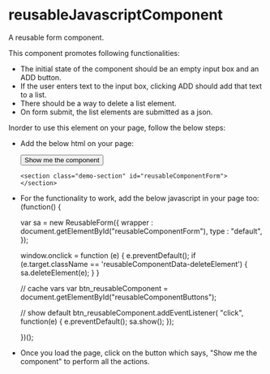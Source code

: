 # reusableJavascriptComponent
A reusable form component.

This component promotes following functionalities:
 - The initial state of the component should be an empty input box and an ADD button.
 - If the user enters text to the input box, clicking ADD should add that text to a list.
 - There should be a way to delete a list element.
 - On form submit, the list elements are submitted as a json.

Inorder to use this element on your page, follow the below steps:
- Add the below html on your page:
	  <section class="demo-section-1">
        <button id="reusableComponentButtons">Show me the component</button>
      </section>

      <section class="demo-section" id="reusableComponentForm">
      </section>

- For the functionality to work, add the below javascript in your page too: 
	(function() {

    var sa = new ReusableForm({
              wrapper : document.getElementById("reusableComponentForm"),
              type : "default",
              });

    window.onclick = function (e) {
        e.preventDefault();
        if (e.target.className == 'reusableComponentData-deleteElement') {
            sa.deleteElement(e);
        }
    }

    // cache vars
    var btn_reusableComponent = document.getElementById("reusableComponentButtons");
   
   // show default
    btn_reusableComponent.addEventListener( "click", function(e) {
      e.preventDefault();
      sa.show();
    });

  })();

- Once you load the page, click on the button which says, "Show me the component" to perform all the actions.
	